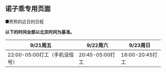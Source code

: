 ## 诺子乖专用页面
■熊熊的近日的日程

**以下的时间全部以北京时间为基准。**

|9/21周五|9/22周六|9/23周日|
----|----|----  
|22:00-05:00打工（手机没信号）|20:45-05:00打工|16:00-20:45打工|



